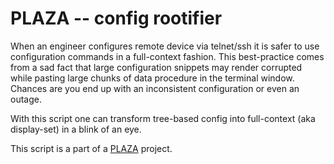 # PLAZA -- config rootifier
When an engineer configures remote device via telnet/ssh it is safer to use configuration commands in a full-context fashion.
This best-practice comes from a sad fact that large configuration snippets may render corrupted while 
pasting large chunks of data procedure in the terminal window. 
Chances are you end up with an inconsistent configuration or even an outage.

With this script one can transform tree-based config into full-context (aka display-set) in a blink of an eye.

This script is a part of a [PLAZA](http://noshut.ru/2016/04/building-web-front-end-for-python-scripts-with-flask/) project.